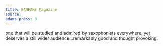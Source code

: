 ```yaml
---
title: FANFARE Magazine
source: 
adams_press: 0
---
```

one that will be studied and admired by saxophonists everywhere, yet deserves a still wider audience...remarkably good and thought provoking.